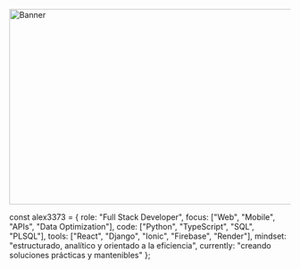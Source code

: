 <img src="https://github.com/user-attachments/assets/2a312cdd-a2e2-4dd4-a341-fbd03b4e7e65"
     width="1000" height="350" alt="Banner" />




const alex3373 = {
  role: "Full Stack Developer",
  focus: ["Web", "Mobile", "APIs", "Data Optimization"],
  code: ["Python", "TypeScript", "SQL", "PLSQL"],
  tools: ["React", "Django", "Ionic", "Firebase", "Render"],
  mindset: "estructurado, analítico y orientado a la eficiencia",
  currently: "creando soluciones prácticas y mantenibles"
};
